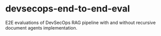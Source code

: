 # devsecops-end-to-end-eval

E2E evaluations of DevSecOps RAG pipeline with and without recursive document agents implementation.